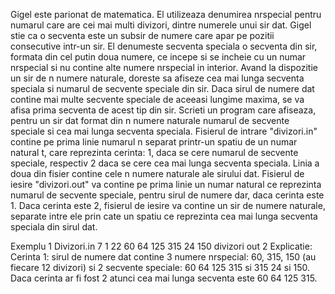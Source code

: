   Gigel este parionat de matematica. El utilizeaza denumirea nrspecial pentru numarul care are cei mai multi divizori, dintre numerele unui sir dat. Gigel stie ca o secventa este un subsir de numere care apar pe pozitii consecutive intr-un sir. El denumeste secventa speciala o secventa din sir, formata din cel putin doua numere, ce incepe si se incheie cu un numar nrspecial si nu contine alte numere nrspecial in interior.
   Avand la dispozitie un sir de n numere naturale, doreste sa afiseze cea mai lunga secventa speciala si numarul de secvente speciale din sir. Daca sirul de numere dat contine mai multe secvente speciale de aceeasi lungime maxima, se va afisa prima secventa de acest tip din sir.
   Scrieti un program care afiseaza, pentru un sir dat format din n numere naturale numarul de secvente speciale si cea mai lunga secventa speciala.
   Fisierul de intrare "divizori.in" contine pe prima linie numarul n separat printr-un spatiu de un numar natural t, care reprezinta cerinta: 1, daca se cere numarul de secvente speciale, respectiv 2 daca se cere cea mai lunga secventa speciala. Linia a doua din fisier contine cele n numere naturale ale sirului dat.
   Fisierul de iesire "divizori.out" va contine pe prima linie un numar natural ce reprezinta numarul de secvente speciale, pentru sirul de numere dar, daca cerinta este 1. Daca cerinta este 2, fisierul de iesire va contine un sir de numere naturale, separate intre ele prin cate un spatiu ce reprezinta cea mai lunga secventa speciala din sirul dat.
   
   Exemplu 1
   Divizori.in
   7 1
   22 60 64 125 315 24 150
   divizori out 2
   Explicatie: Cerinta 1: sirul de numere dat contine 3 numere nrspecial: 60, 315, 150 (au fiecare 12 divizori) si 2 secvente speciale: 
   60 64 125 315 si 315 24 si 150.
   Daca cerinta ar fi fost 2 atunci cea mai lunga secventa este 60 64 125 315.
